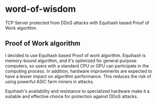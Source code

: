 # word-of-wisdom

TCP Server protected from DDoS attacks with Equihash based Proof of Work algorithm.
## Proof of Work algorithm

I decided to use Equihash based Proof of work algorithm. Equihash is memory-bound algorithm, and it's optimized for 
general purpose computers, so users with a standard CPU or GPU can participate in the computing process. In addition, 
hardware improvements are expected to have a lesser impact on algorithm performance. This reduces the risk of using 
powerful ASIC farm miners in attacks.

Equihash's availability and resistance to specialized hardware make it a suitable and effective choice for protection 
against DDoS attacks.